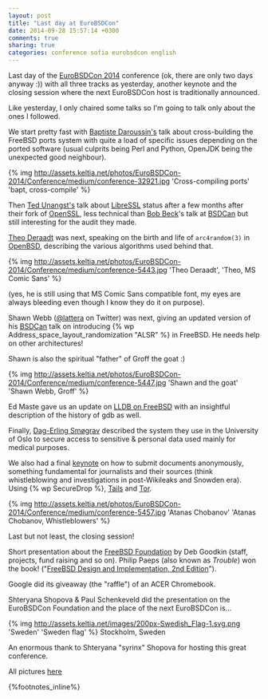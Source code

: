 ```yaml
---
layout: post
title: "Last day at EuroBSDCon"
date: 2014-09-28 15:57:14 +0300
comments: true
sharing: true
categories: conference sofia eurobsdcon english
---
```


Last day of the [EuroBSDCon 2014]() conference (ok, there are only two days anyway :)) with all three tracks as yesterday, another keynote and the closing session where the next EuroBSDCon host is traditionally announced.

Like yesterday, I only chaired some talks so I'm going to talk only about the ones I followed.
<!--more-->
We start pretty fast with [Baptiste Daroussin's](http://2014.eurobsdcon.org/talks-and-schedule/talks/#BaptisteDaroussin) talk about cross-building the FreeBSD ports system with quite a load of specific issues depending on the ported software (usual culprits being Perl and Python, OpenJDK being the unexpected good neighbour).

{% img http://assets.keltia.net/photos/EuroBSDCon-2014/Conference/medium/conference-32921.jpg 'Cross-compiling ports' 'bapt, cross-compile' %}

Then [Ted Unangst's](http://2014.eurobsdcon.org/talks-and-schedule/talks/#TedUnangst1) talk about [LibreSSL](http://libressl.org/) status after a few months after their fork of [OpenSSL](http://openssl.org/), less technical than [Bob Beck](https://www.bsdcan.org/2014/schedule/events/520.en.html)'s talk at [BSDCan](http://bsdcan.org/) but still interesting for the audit they made.

[Theo Deraadt](http://2014.eurobsdcon.org/talks-and-schedule/talks/#TheodeRaadt) was next, speaking on the birth and life of `arc4random(3)` in [OpenBSD](http://openbsd.org/), describing the various algorithms used behind that.

{% img http://assets.keltia.net/photos/EuroBSDCon-2014/Conference/medium/conference-5443.jpg 'Theo Deraadt', 'Theo, MS Comic Sans' %}

(yes, he is still using that MS Comic Sans compatible font, my eyes are always bleeding even though I know they do it on purpose).

Shawn Webb ([@lattera](https://twitter.com/littera) on Twitter) was next, giving an updated version of his [BSDCan](http://www.bsdcan.org/2014/schedule/events/452.en.html) talk on introducing {% wp Address_space_layout_randomization "ALSR" %} in FreeBSD.  He needs help on other architectures!

Shawn is also the spiritual "father" of Groff the goat :)

{% img http://assets.keltia.net/photos/EuroBSDCon-2014/Conference/medium/conference-5447.jpg 'Shawn and the goat' 'Shawn Webb, Groff' %}

Ed Maste gave us an update on [LLDB on FreeBSD](http://2014.eurobsdcon.org/talks-and-schedule/talks/#EdMaste) with an insightful description of the history of gdb as well.

Finally, [Dag-Erling Smøgrav](http://2014.eurobsdcon.org/talks-and-schedule/talks/#DagErlingSmorgrav) described the system they use in the University of Oslo to secure access to sensitive & personal data used mainly for medical purposes.

We also had a final [keynote](http://2014.eurobsdcon.org/talks-and-schedule/talks/#AtanasChobanov) on how to submit documents anonymously, something fundamental for journalists and their sources (think whistleblowing and investigations in post-Wikileaks and Snowden era). Using {% wp SecureDrop %}, [Tails](https://tails.boum.org/) and [Tor](https://www.torproject.org/).

{% img http://assets.keltia.net/photos/EuroBSDCon-2014/Conference/medium/conference-5457.jpg 'Atanas Chobanov' 'Atanas Chobanov, Whistleblowers' %}

Last but not least, the closing session!

Short presentation about the [FreeBSD Foundation](http://freebsdfoundation.org/) by Deb Goodkin (staff, projects, fund raising and so on).  Philip Paeps (also known as *Trouble*) won the book! ("[FreeBSD Design and Implementation, 2nd Edition](http://www.informit.com/store/design-and-implementation-of-the-freebsd-operating-9780321968975?c3ch=LinkShare&c3nid=NZS3W7D*uS0)").

Google did its giveaway (the "raffle") of an ACER Chromebook.

Shteryana Shopova & Paul Schenkeveld did the presentation on the EuroBSDCon Foundation and the place of the next EuroBSDCon is…

{% img http://assets.keltia.net/images/200px-Swedish_Flag-1.svg.png 'Sweden' 'Sweden flag' %} Stockholm, Sweden

An enormous thank to Shteryana "syrinx" Shopova for hosting this great conference.

All pictures [here](http://assets.keltia.net/photos/EuroBSDCon-2014/)

{%footnotes_inline%}
